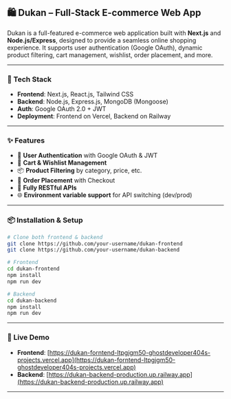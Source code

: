 
## 🛍️ Dukan – Full-Stack E-commerce Web App

Dukan is a full-featured e-commerce web application built with **Next.js** and **Node.js/Express**, designed to provide a seamless online shopping experience. It supports user authentication (Google OAuth), dynamic product filtering, cart management, wishlist, order placement, and more.

---

### 🚀 Tech Stack

* **Frontend**: Next.js, React.js, Tailwind CSS
* **Backend**: Node.js, Express.js, MongoDB (Mongoose)
* **Auth**: Google OAuth 2.0 + JWT
* **Deployment**: Frontend on Vercel, Backend on Railway

---

### ✨ Features

* 🔐 **User Authentication** with Google OAuth & JWT
* 🛒 **Cart & Wishlist Management**
* 📦 **Product Filtering** by category, price, etc.
* 🧾 **Order Placement** with Checkout
* 🧠 **Fully RESTful APIs**
* 🌐 **Environment variable support** for API switching (dev/prod)

---

### 📦 Installation & Setup

```bash
# Clone both frontend & backend
git clone https://github.com/your-username/dukan-frontend
git clone https://github.com/your-username/dukan-backend
```

```bash
# Frontend
cd dukan-frontend
npm install
npm run dev

# Backend
cd dukan-backend
npm install
npm run dev
```

---

### 🧪 Live Demo

* **Frontend**: [https://dukan-forntend-ltpgjgm50-ghostdeveloper404s-projects.vercel.app](https://dukan-forntend-ltpgjgm50-ghostdeveloper404s-projects.vercel.app)
* **Backend**: [https://dukan-backend-production.up.railway.app](https://dukan-backend-production.up.railway.app)

---

